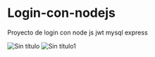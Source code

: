 # Login-con-nodejs
Proyecto de login con node js jwt mysql express

![Sin título](https://user-images.githubusercontent.com/113071685/232259578-a30c2683-8a6b-4f71-8dff-a7d4f232270b.png)
![Sin título1](https://user-images.githubusercontent.com/113071685/232259593-6c9bacb0-49aa-4df6-bc2a-488f3009e631.jpg)


